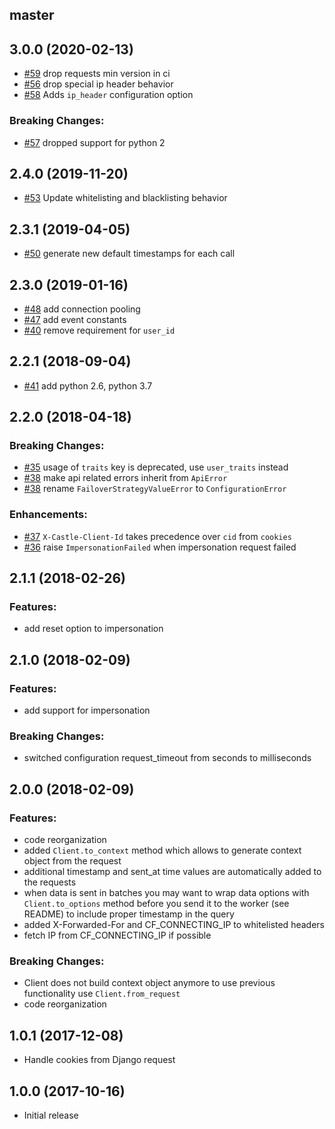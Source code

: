 ## master

## 3.0.0 (2020-02-13)

- [#59](https://github.com/castle/castle-python/pull/59) drop requests min version in ci
- [#56](https://github.com/castle/castle-python/pull/56) drop special ip header behavior
- [#58](https://github.com/castle/castle-python/pull/58) Adds `ip_header` configuration option

### Breaking Changes:

- [#57](https://github.com/castle/castle-python/pull/57) dropped support for python 2

## 2.4.0 (2019-11-20)

- [#53](https://github.com/castle/castle-python/pull/53) Update whitelisting and blacklisting behavior

## 2.3.1 (2019-04-05)

- [#50](https://github.com/castle/castle-python/pull/50) generate new default timestamps for each call

## 2.3.0 (2019-01-16)

- [#48](https://github.com/castle/castle-python/pull/48) add connection pooling
- [#47](https://github.com/castle/castle-python/pull/47) add event constants
- [#40](https://github.com/castle/castle-python/pull/40) remove requirement for `user_id`

## 2.2.1 (2018-09-04)

- [#41](https://github.com/castle/castle-python/pull/41) add python 2.6, python 3.7

## 2.2.0 (2018-04-18)

### Breaking Changes:

- [#35](https://github.com/castle/castle-python/pull/35) usage of `traits` key is deprecated, use `user_traits` instead
- [#38](https://github.com/castle/castle-python/pull/38) make api related errors inherit from `ApiError`
- [#38](https://github.com/castle/castle-python/pull/38) rename `FailoverStrategyValueError` to `ConfigurationError`

### Enhancements:

- [#37](https://github.com/castle/castle-python/pull/37) `X-Castle-Client-Id` takes precedence over `cid` from `cookies`
- [#36](https://github.com/castle/castle-python/pull/36) raise `ImpersonationFailed` when impersonation request failed

## 2.1.1 (2018-02-26)

### Features:
- add reset option to impersonation

## 2.1.0 (2018-02-09)

### Features:
- add support for impersonation

### Breaking Changes:
- switched configuration request_timeout from seconds to milliseconds

## 2.0.0 (2018-02-09)

### Features:
- code reorganization
- added `Client.to_context` method which allows to generate context object from the request
- additional timestamp and sent_at time values are automatically added to the requests
- when data is sent in batches you may want to wrap data options with `Client.to_options` method before you send it to the worker (see README) to include proper timestamp in the query
- added X-Forwarded-For and CF_CONNECTING_IP to whitelisted headers
- fetch IP from CF_CONNECTING_IP if possible

### Breaking Changes:
- Client does not build context object anymore to use previous functionality use `Client.from_request`
- code reorganization

## 1.0.1 (2017-12-08)
* Handle cookies from Django request

## 1.0.0 (2017-10-16)

* Initial release

